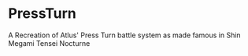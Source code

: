 # PressTurn
A Recreation of Atlus' Press Turn battle system as made famous in Shin Megami Tensei Nocturne
